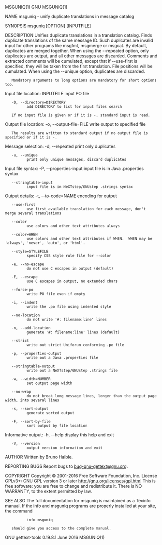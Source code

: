 MSGUNIQ(1)                                                              GNU                                                             MSGUNIQ(1)

NAME
       msguniq - unify duplicate translations in message catalog

SYNOPSIS
       msguniq [OPTION] [INPUTFILE]

DESCRIPTION
       Unifies duplicate translations in a translation catalog.  Finds duplicate translations of the same message ID.  Such duplicates are invalid
       input for other programs like msgfmt, msgmerge or msgcat.  By default, duplicates are merged together.  When using the  --repeated  option,
       only  duplicates  are  output,  and  all  other  messages are discarded.  Comments and extracted comments will be cumulated, except that if
       --use-first is specified, they will be taken from the first translation.  File positions  will  be  cumulated.   When  using  the  --unique
       option, duplicates are discarded.

       Mandatory arguments to long options are mandatory for short options too.

   Input file location:
       INPUTFILE
              input PO file

       -D, --directory=DIRECTORY
              add DIRECTORY to list for input files search

       If no input file is given or if it is -, standard input is read.

   Output file location:
       -o, --output-file=FILE
              write output to specified file

       The results are written to standard output if no output file is specified or if it is -.

   Message selection:
       -d, --repeated
              print only duplicates

       -u, --unique
              print only unique messages, discard duplicates

   Input file syntax:
       -P, --properties-input
              input file is in Java .properties syntax

       --stringtable-input
              input file is in NeXTstep/GNUstep .strings syntax

   Output details:
       -t, --to-code=NAME
              encoding for output

       --use-first
              use first available translation for each message, don't merge several translations

       --color
              use colors and other text attributes always

       --color=WHEN
              use colors and other text attributes if WHEN.  WHEN may be 'always', 'never', 'auto', or 'html'.

       --style=STYLEFILE
              specify CSS style rule file for --color

       -e, --no-escape
              do not use C escapes in output (default)

       -E, --escape
              use C escapes in output, no extended chars

       --force-po
              write PO file even if empty

       -i, --indent
              write the .po file using indented style

       --no-location
              do not write '#: filename:line' lines

       -n, --add-location
              generate '#: filename:line' lines (default)

       --strict
              write out strict Uniforum conforming .po file

       -p, --properties-output
              write out a Java .properties file

       --stringtable-output
              write out a NeXTstep/GNUstep .strings file

       -w, --width=NUMBER
              set output page width

       --no-wrap
              do not break long message lines, longer than the output page width, into several lines

       -s, --sort-output
              generate sorted output

       -F, --sort-by-file
              sort output by file location

   Informative output:
       -h, --help
              display this help and exit

       -V, --version
              output version information and exit

AUTHOR
       Written by Bruno Haible.

REPORTING BUGS
       Report bugs to <bug-gnu-gettext@gnu.org>.

COPYRIGHT
       Copyright © 2001-2016 Free Software Foundation, Inc.  License GPLv3+: GNU GPL version 3 or later <http://gnu.org/licenses/gpl.html>
       This is free software: you are free to change and redistribute it.  There is NO WARRANTY, to the extent permitted by law.

SEE ALSO
       The  full  documentation  for  msguniq  is maintained as a Texinfo manual.  If the info and msguniq programs are properly installed at your
       site, the command

              info msguniq

       should give you access to the complete manual.

GNU gettext-tools 0.19.8.1                                           June 2016                                                          MSGUNIQ(1)
